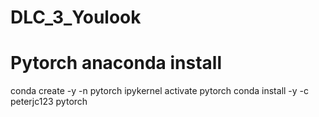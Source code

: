 # DLC_3_Youlook
# Pytorch anaconda install
conda create -y -n pytorch ipykernel
activate pytorch
conda install -y -c peterjc123 pytorch
